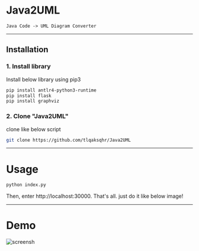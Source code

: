 # Java2UML
```
Java Code -> UML Diagram Converter
```

------

## Installation

### 1. Install library

Install below library using pip3

```bash
pip install antlr4-python3-runtime
pip install flask
pip install graphviz
```


### 2. Clone "Java2UML"

clone like below script

```bash
git clone https://github.com/tlqaksqhr/Java2UML
```

------

# Usage

```bash
python index.py
```
Then, enter http://localhost:30000.
That's all. just do it like below image!

------

# Demo

![screensh](./result.gif)
